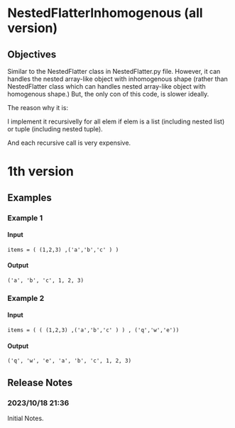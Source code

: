 # NestedFlatterInhomogenous (all version)
## Objectives
Similar to the NestedFlatter class in NestedFlatter.py file.
However, it can handles the nested array-like object with inhomogenous shape (rather than NestedFlatter class which can handles nested array-like object with homogenous shape.)
But, the only con of this code, is slower ideally. 

The reason why it is:

I implement it recursivelly for all elem if elem is a list (including nested list) or tuple (including nested tuple).

And each recursive call is very expensive.

# 1th version
## Examples
### Example 1
#### Input 
    items = ( (1,2,3) ,('a','b','c' ) )
#### Output
    ('a', 'b', 'c', 1, 2, 3)
### Example 2
#### Input
    items = ( ( (1,2,3) ,('a','b','c' ) ) , ('q','w','e'))
#### Output
    ('q', 'w', 'e', 'a', 'b', 'c', 1, 2, 3)

## Release Notes
### 2023/10/18 21:36
Initial Notes.
